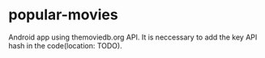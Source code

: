 # popular-movies

Android app using themoviedb.org API.
It is neccessary to add the key API hash in the code(location: TODO).
